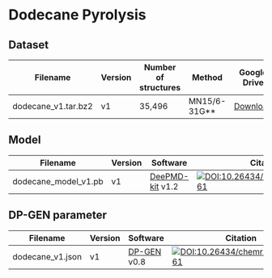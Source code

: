 # Dodecane Pyrolysis

## Dataset

| Filename | Version | Number of structures | Method | Google Drive | Citation |
| ---- | ---- | ---- | ---- | ---- | ---- |
| dodecane_v1.tar.bz2 | v1 | 35,496 | MN15/6-31G\*\* | [Download](https://drive.google.com/file/d/1RYo2H8t2LfhzZFeG_k_V49xK5zNC4MZP/view?usp=sharing) | [![DOI:10.26434/chemrxiv.12935261](https://zenodo.org/badge/DOI/10.26434/chemrxiv.12935261.svg)](https://doi.org/10.26434/chemrxiv.12935261) |

## Model
| Filename | Version | Software | Citation |
| ---- | ---- | ---- | ---- |
| dodecane_model_v1.pb | v1 | [DeePMD-kit](https://github.com/deepmodeling/deepmd-kit) v1.2 | [![DOI:10.26434/chemrxiv.12935261](https://zenodo.org/badge/DOI/10.26434/chemrxiv.12935261.svg)](https://doi.org/10.26434/chemrxiv.12935261) |

## DP-GEN parameter
| Filename | Version | Software | Citation |
| ---- | ---- | ---- | ---- |
| dodecane_v1.json | v1 | [DP-GEN](https://github.com/deepmodeling/dpgen) v0.8 | [![DOI:10.26434/chemrxiv.12935261](https://zenodo.org/badge/DOI/10.26434/chemrxiv.12935261.svg)](https://doi.org/10.26434/chemrxiv.12935261) |
